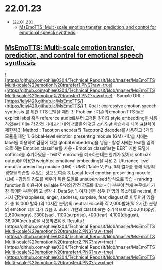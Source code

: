 # 22.01.23
- [22.01.23]
  * [MsEmoTTS: Multi-scale emotion transfer, prediction, and control for emotional speech synthesis](#msemotts)
 
## [MsEmoTTS: Multi-scale emotion transfer, prediction, and control for emotional speech synthesis](https://arxiv.org/pdf/2201.06460.pdf) <a name="msemotts"></a>
![https://github.com/ghlee0304/Technical_Reposit/blob/master/MsEmoTTSMulti-scale%20emotion%20transfer1.PNG?raw=true](https://github.com/ghlee0304/Technical_Reposit/blob/master/MsEmoTTSMulti-scale%20emotion%20transfer1.PNG?raw=true)
    - Sample URL : [https://leiyi420.github.io/MsEmoTTS/](https://leiyi420.github.io/MsEmoTTS/)
    1. Goal : expressive emotion speech synthesis 를 위한 TTS 모델을 제안
    2. Problem : 기존의 emotion TTS 들은 explicit label 혹은 reference audio로부터 고정된 길이의 style embedding을 사용하였는데 이는 각 감정 카테고리 내의 샘플들의 평균 스타일만 학습하게 되어 표현력이 제한됨
    3. Method : Tacotron encoder와 Tacotron2 decoder를 사용하고 3개의 모듈을 제안
        1. Global-level emotion presenting module (GM)
            - 학습 시에는 label을 이용하여 감정에 대한 global embedding을 넣음
            - 합성 시에는 text를 입력으로 하는 Emotion classifier를 사용
            - Emotion classifier는 BERT 기반 모델에 softmax를 추가하였음
            - text로 emotion을 예측하는데는 한계가 있어서 softmax output을 이용한 weighted emotional embedding을 사용
        2. Utterance-level emotion presenting module (UM)
            - UM이 Table V, Fig. 5의 결과를 통해 억양의 경향을 학습할 수 있는 것으 보여줌
        3. Local-level emotion presenting module (LM)
            - 감정의 강도를 배우기 위한 모듈로 unsupervised 방식으로 학습
            - ranking function을 이용하여 syllable 단위의 감정 강도를 학습
            - 이 부분이 전체 논문에서 가장 특이한 부분이라고 생각
    4. DataSet
        1. 여자 전문 성우 한 명의 목소리로 neutral, 6가지 감정(happiness, anger, sadness, surprise, fear, disgust)로 이루어져 있음
        2. 총 10,000 발화 (약 10시간 분량)의 neutral voice와 각 2,000발화(약 2시간) 분량의 emotion 데이터가 있음
        3. BERT 기반의 classifier는 추가적으로 3,500(happy), 2,600(angry), 3300(sad), 1100(surprise), 400(fear), 4,100(disgust), 38,000(neutral)을 사용하였음
    5. Results
![https://github.com/ghlee0304/Technical_Reposit/blob/master/MsEmoTTSMulti-scale%20emotion%20transfer2.PNG?raw=true](https://github.com/ghlee0304/Technical_Reposit/blob/master/MsEmoTTSMulti-scale%20emotion%20transfer2.PNG?raw=true)
![https://github.com/ghlee0304/Technical_Reposit/blob/master/MsEmoTTSMulti-scale%20emotion%20transfer4.PNG?raw=true](https://github.com/ghlee0304/Technical_Reposit/blob/master/MsEmoTTSMulti-scale%20emotion%20transfer4.PNG?raw=true)
